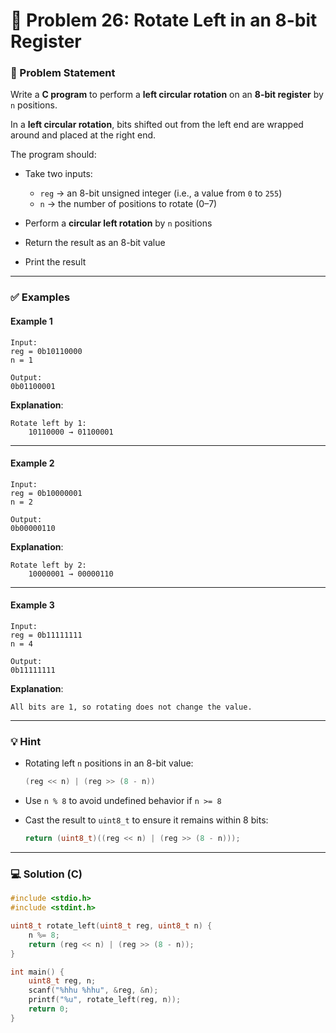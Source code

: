 # 🧩 Problem 26: Rotate Left in an 8-bit Register

### 📝 Problem Statement

Write a **C program** to perform a **left circular rotation** on an **8-bit register** by `n` positions.

In a **left circular rotation**, bits shifted out from the left end are wrapped around and placed at the right end.

The program should:

* Take two inputs:

  * `reg` → an 8-bit unsigned integer (i.e., a value from `0` to `255`)
  * `n` → the number of positions to rotate (0–7)
* Perform a **circular left rotation** by `n` positions
* Return the result as an 8-bit value
* Print the result

---

### ✅ Examples

#### Example 1

```
Input:
reg = 0b10110000
n = 1

Output:
0b01100001
```

**Explanation**:

```
Rotate left by 1:
    10110000 → 01100001
```

---

#### Example 2

```
Input:
reg = 0b10000001
n = 2

Output:
0b00000110
```

**Explanation**:

```
Rotate left by 2:
    10000001 → 00000110
```

---

#### Example 3

```
Input:
reg = 0b11111111
n = 4

Output:
0b11111111
```

**Explanation**:

```
All bits are 1, so rotating does not change the value.
```

---

### 💡 Hint

* Rotating left `n` positions in an 8-bit value:

  ```c
  (reg << n) | (reg >> (8 - n))
  ```

* Use `n % 8` to avoid undefined behavior if `n >= 8`

* Cast the result to `uint8_t` to ensure it remains within 8 bits:

  ```c
  return (uint8_t)((reg << n) | (reg >> (8 - n)));
  ```

---

### 💻 Solution (C)

```c
#include <stdio.h>
#include <stdint.h>

uint8_t rotate_left(uint8_t reg, uint8_t n) {
    n %= 8;
    return (reg << n) | (reg >> (8 - n));
}

int main() {
    uint8_t reg, n;
    scanf("%hhu %hhu", &reg, &n);
    printf("%u", rotate_left(reg, n));
    return 0;
}
```
